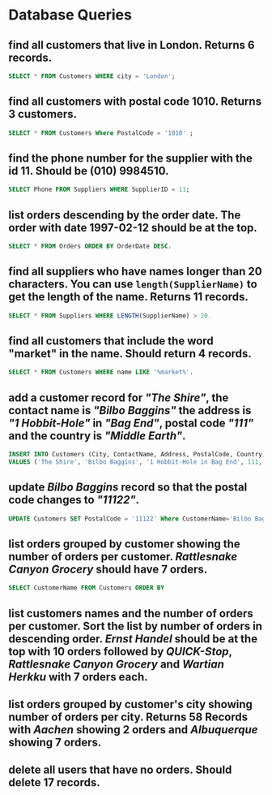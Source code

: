 # Database Queries

## find all customers that live in London. Returns 6 records.

```SQL
SELECT * FROM Customers WHERE city = 'London';
```
## find all customers with postal code 1010. Returns 3 customers.
```SQL
SELECT * FROM Customers Where PostalCode = '1010' ;
```

## find the phone number for the supplier with the id 11. Should be (010) 9984510.
```SQL
SELECT Phone FROM Suppliers WHERE SupplierID = 11;
```

## list orders descending by the order date. The order with date 1997-02-12 should be at the top.

```SQL
SELECT * FROM Orders ORDER BY OrderDate DESC.
```

## find all suppliers who have names longer than 20 characters. You can use `length(SupplierName)` to get the length of the name. Returns 11 records.

```SQL
SELECT * FROM Suppliers WHERE LENGTH(SupplierName) > 20.
```

## find all customers that include the word "market" in the name. Should return 4 records.

```SQL
SELECT * FROM Customers WHERE name LIKE '%market%'.
```

## add a customer record for _"The Shire"_, the contact name is _"Bilbo Baggins"_ the address is _"1 Hobbit-Hole"_ in _"Bag End"_, postal code _"111"_ and the country is _"Middle Earth"_.

```SQL
INSERT INTO Customers (City, ContactName, Address, PostalCode, Country)
VALUES ('The Shire', 'Bilbo Baggins', '1 Hobbit-Hole in Bag End', 111, 'Middle Earth')
```
## update _Bilbo Baggins_ record so that the postal code changes to _"11122"_.

```SQL
UPDATE Customers SET PostalCode = '11122' Where CustomerName='Bilbo Baggins' 
```

## list orders grouped by customer showing the number of orders per customer. _Rattlesnake Canyon Grocery_ should have 7 orders.

```SQL
SELECT CustomerName FROM Customers ORDER BY 
```

## list customers names and the number of orders per customer. Sort the list by number of orders in descending order. _Ernst Handel_ should be at the top with 10 orders followed by _QUICK-Stop_, _Rattlesnake Canyon Grocery_ and _Wartian Herkku_ with 7 orders each.

## list orders grouped by customer's city showing number of orders per city. Returns 58 Records with _Aachen_ showing 2 orders and _Albuquerque_ showing 7 orders.

## delete all users that have no orders. Should delete 17 records.
